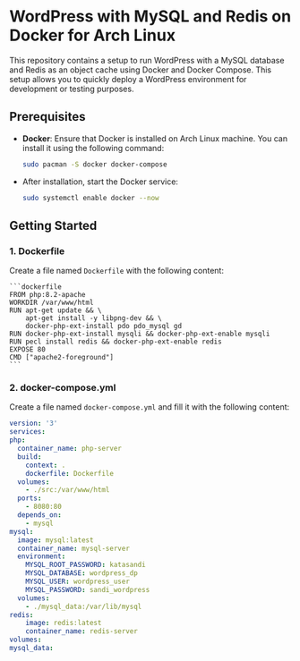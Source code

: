 # WordPress with MySQL and Redis on Docker for Arch Linux

This repository contains a setup to run WordPress with a MySQL database and Redis as an object cache using Docker and Docker Compose. This setup allows you to quickly deploy a WordPress environment for development or testing purposes.

## Prerequisites

- **Docker**: Ensure that Docker is installed on Arch Linux machine. You can install it using the following command:

   ```bash
   sudo pacman -S docker docker-compose
   ```

- After installation, start the Docker service:

  ```bash
  sudo systemctl enable docker --now
  ```

## Getting Started

  ### 1. Dockerfile

  Create a file named `Dockerfile` with the following content:

    ```dockerfile
    FROM php:8.2-apache
    WORKDIR /var/www/html
    RUN apt-get update && \
        apt-get install -y libpng-dev && \
        docker-php-ext-install pdo pdo_mysql gd
    RUN docker-php-ext-install mysqli && docker-php-ext-enable mysqli
    RUN pecl install redis && docker-php-ext-enable redis
    EXPOSE 80
    CMD ["apache2-foreground"]
    ```
  ### 2. docker-compose.yml

  Create a file named `docker-compose.yml` and fill it with the following content:
  
  ```docker-compose.yml
version: '3'
services:
  php:
    container_name: php-server
    build:
      context: .
      dockerfile: Dockerfile
    volumes:
      - ./src:/var/www/html
    ports:
      - 8080:80
    depends_on:
      - mysql
  mysql:
    image: mysql:latest
    container_name: mysql-server
    environment:
      MYSQL_ROOT_PASSWORD: katasandi
      MYSQL_DATABASE: wordpress_dp
      MYSQL_USER: wordpress_user
      MYSQL_PASSWORD: sandi_wordpress
    volumes:
      - ./mysql_data:/var/lib/mysql
  redis:
      image: redis:latest
      container_name: redis-server
volumes:
  mysql_data:
  ```

